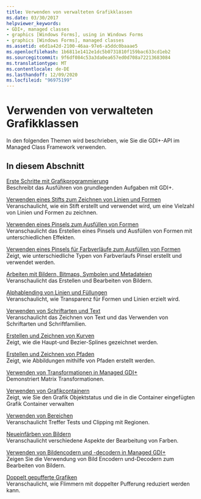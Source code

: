 ```yaml
---
title: Verwenden von verwalteten Grafikklassen
ms.date: 03/30/2017
helpviewer_keywords:
- GDI+, managed classes
- graphics [Windows Forms], using in Windows Forms
- graphics [Windows Forms], managed classes
ms.assetid: e6d1a42d-2100-46aa-97e6-a5ddc0baaae5
ms.openlocfilehash: 1b6811e1412e1dc5b0731810f159bac633cd1eb2
ms.sourcegitcommit: 9f6df084c53a3da0ea657ed0d708a72213683084
ms.translationtype: MT
ms.contentlocale: de-DE
ms.lasthandoff: 12/09/2020
ms.locfileid: "96975199"
---
```

# <a name="using-managed-graphics-classes"></a>Verwenden von verwalteten Grafikklassen
In den folgenden Themen wird beschrieben, wie Sie die GDI+-API im Managed Class Framework verwenden.  
  
## <a name="in-this-section"></a>In diesem Abschnitt  
 [Erste Schritte mit Grafikprogrammierung](getting-started-with-graphics-programming.md)  
 Beschreibt das Ausführen von grundlegenden Aufgaben mit GDI+.  
  
 [Verwenden eines Stifts zum Zeichnen von Linien und Formen](using-a-pen-to-draw-lines-and-shapes.md)  
 Veranschaulicht, wie ein Stift erstellt und verwendet wird, um eine Vielzahl von Linien und Formen zu zeichnen.  
  
 [Verwenden eines Pinsels zum Ausfüllen von Formen](using-a-brush-to-fill-shapes.md)  
 Veranschaulicht das Erstellen eines Pinsels und Ausfüllen von Formen mit unterschiedlichen Effekten.  
  
 [Verwenden eines Pinsels für Farbverläufe zum Ausfüllen von Formen](using-a-gradient-brush-to-fill-shapes.md)  
 Zeigt, wie unterschiedliche Typen von Farbverlaufs Pinsel erstellt und verwendet werden.  
  
 [Arbeiten mit Bildern, Bitmaps, Symbolen und Metadateien](working-with-images-bitmaps-icons-and-metafiles.md)  
 Veranschaulicht das Erstellen und Bearbeiten von Bildern.  
  
 [Alphablending von Linien und Füllungen](alpha-blending-lines-and-fills.md)  
 Veranschaulicht, wie Transparenz für Formen und Linien erzielt wird.  
  
 [Verwenden von Schriftarten und Text](using-fonts-and-text.md)  
 Veranschaulicht das Zeichnen von Text und das Verwenden von Schriftarten und Schriftfamilien.  
  
 [Erstellen und Zeichnen von Kurven](constructing-and-drawing-curves.md)  
 Zeigt, wie die Haupt-und Bezier-Splines gezeichnet werden.  
  
 [Erstellen und Zeichnen von Pfaden](constructing-and-drawing-paths.md)  
 Zeigt, wie Abbildungen mithilfe von Pfaden erstellt werden.  
  
 [Verwenden von Transformationen in Managed GDI+](using-transformations-in-managed-gdi.md)  
 Demonstriert Matrix Transformationen.  
  
 [Verwenden von Grafikcontainern](using-graphics-containers.md)  
 Zeigt, wie Sie den Grafik Objektstatus und die in die Container eingefügten Grafik Container verwalten  
  
 [Verwenden von Bereichen](using-regions.md)  
 Veranschaulicht Treffer Tests und Clipping mit Regionen.  
  
 [Neueinfärben von Bildern](recoloring-images.md)  
 Veranschaulicht verschiedene Aspekte der Bearbeitung von Farben.  
  
 [Verwenden von Bildencodern und -decodern in Managed GDI+](using-image-encoders-and-decoders-in-managed-gdi.md)  
 Zeigen Sie die Verwendung von Bild Encodern und-Decodern zum Bearbeiten von Bildern.  
  
 [Doppelt gepufferte Grafiken](double-buffered-graphics.md)  
 Veranschaulicht, wie Flimmern mit doppelter Pufferung reduziert werden kann.
